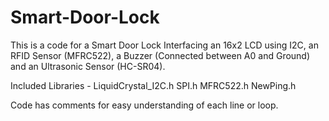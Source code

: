 # Smart-Door-Lock

This is a code for a Smart Door Lock Interfacing an 16x2 LCD using I2C, an RFID Sensor (MFRC522), a Buzzer (Connected between A0 and Ground) and an Ultrasonic Sensor (HC-SR04).

Included Libraries -
LiquidCrystal_I2C.h
SPI.h
MFRC522.h
NewPing.h

Code has comments for easy understanding of each line or loop.
